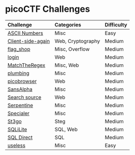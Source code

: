 # picoCTF Challenges

| Challenge | Categories | Difficulty |
| :----| :-------- | :--------|
| [ASCII Numbers](./ASCII%20Numbers/ASCII-Numbers-Solution.md) | Misc | Easy |
| [Client-side-again](./Client-side-again/Client-side-again-Solution.md) | Web, Cryptography | Medium |
| [flag_shop](./flag_shop/flag_shop_solution.md) | Misc, Overflow | Medium |
| [login](./login/login-Solution.md) | Web | Medium |
| [MatchTheRegex](./MatchTheRegex/MathTheRegex-Solution.md) | Misc, Web |  Medium |
| [plumbing](./plumbing/plumbing-Solution.md) | Misc | Medium |
| [picobrowser](./picobrowser/picobrowser-Solution.md) | Web | Medium |
| [SansAlpha](./SansAlpha/SansAlpha-Solution.md) | Misc | Medium |
| [Search source](./Search%20source/Search-source-Solution.md) | Web | Medium |
| [Serpentine](./Serpentine/Serpentine-Solution.md) | Misc | Medium |
| [Specialer](./Specialer/Specialer-Solution.md) | Misc | Medium |
| [St3go](./St3go/St3go-Solution.md) | Steg | Medium |
| [SQLiLite](./SQLiLite/SQLiLite-Solution.md) | SQL, Web | Medium |
| [SQL Direct](./SQL-Direct/SQL-Direct-Solution.md) | SQL | Medium |
| [useless](./useless/useless_solution.md) | Misc | Easy |
